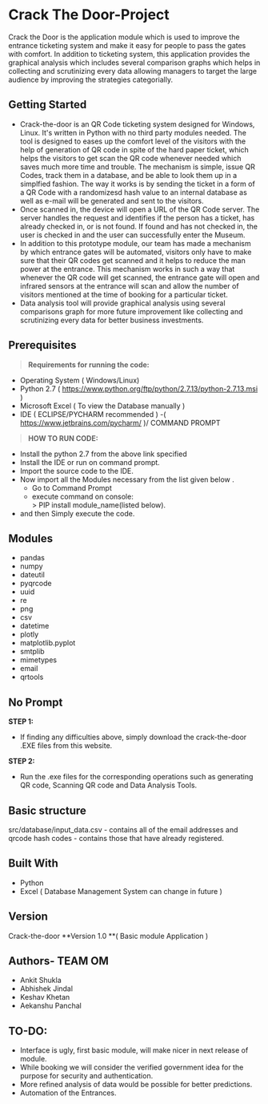 # Crack The Door-Project
Crack the Door is the application module which is used to improve the entrance ticketing system and make it easy for people to pass the gates with comfort. In addition to ticketing system, this application provides the graphical analysis which includes several comparison graphs which helps in collecting and scrutinizing every data allowing managers to target the large audience by improving the strategies categorially.

## Getting Started
- Crack-the-door is an QR Code ticketing system designed for Windows, Linux. It's written in Python with no third party modules needed. The tool is designed to eases up the comfort level of the visitors with the help of generation of QR code in spite of the hard paper ticket, which helps the visitors to get scan the QR code whenever needed which saves much more time and trouble. The mechanism is simple, issue QR Codes, track them in a database, and be able to look them up in a simplfied fashion. The way it works is by sending the ticket in a form of a QR Code with a randomizesd hash value to an internal database as well as e-mail will be generated and sent to the visitors.
- Once scanned in, the device will open a URL of the QR Code server. The server handles the request and identifies if the person has a ticket, has already checked in, or is not found. If found and has not checked in, the user is checked in and the user can successfully enter the Museum.
- In addition to this prototype module, our team has made a mechanism by which entrance gates will be automated, visitors only have to make sure that their QR codes get scanned and it helps to reduce the man power at the entrance. This mechanism works in such a way that whenever the QR code will get scanned, the entrance gate will open and infrared sensors at the entrance will scan and allow the number of visitors mentioned at the time of booking for a particular ticket.
- Data analysis tool will provide graphical analysis using several comparisons graph for more future improvement like collecting and scrutinizing every data for better business investments. 

## Prerequisites
> **Requirements for running the code:**
- Operating System ( Windows/Linux)
- Python 2.7 ( https://www.python.org/ftp/python/2.7.13/python-2.7.13.msi )
- Microsoft Excel ( To view the Database manually )
- IDE ( ECLIPSE/PYCHARM recommended ) -( https://www.jetbrains.com/pycharm/ )/ COMMAND PROMPT 

> **HOW TO RUN CODE:**
- Install the python 2.7 from the above link specified
- Install the IDE or run on command prompt.
- Import the source code to the IDE.
- Now import all the Modules necessary from the list given below .
     - Go to Command Prompt
     - execute command on console:      
                > PIP install module_name(listed below).
- and then Simply execute the code.

## Modules
- pandas
- numpy
- dateutil
- pyqrcode
- uuid
- re
- png
- csv
- datetime
- plotly
- matplotlib.pyplot
- smtplib
- mimetypes
- email
- qrtools

## No Prompt
**STEP 1:**
- If finding any difficulties above, simply download the crack-the-door .EXE files from this website.

**STEP 2:**
- Run the .exe files for the corresponding operations such as generating QR code, Scanning QR code and Data Analysis Tools.

## Basic structure
src/database/input_data.csv - contains all of the email addresses and qrcode hash codes - contains those that have already registered.

## Built With
- Python
- Excel ( Database Management System can change in future )

## Version
Crack-the-door **Version 1.0 **( Basic module Application )

## Authors- TEAM OM
- Ankit Shukla
- Abhishek Jindal
- Keshav Khetan
- Aekanshu Panchal 

## TO-DO:
- Interface is ugly, first basic module, will make nicer in next release of module.
- While booking we will consider the verified government idea for the purpose for security and authentication.
- More refined analysis of data would be possible for better predictions.
- Automation of the Entrances.




